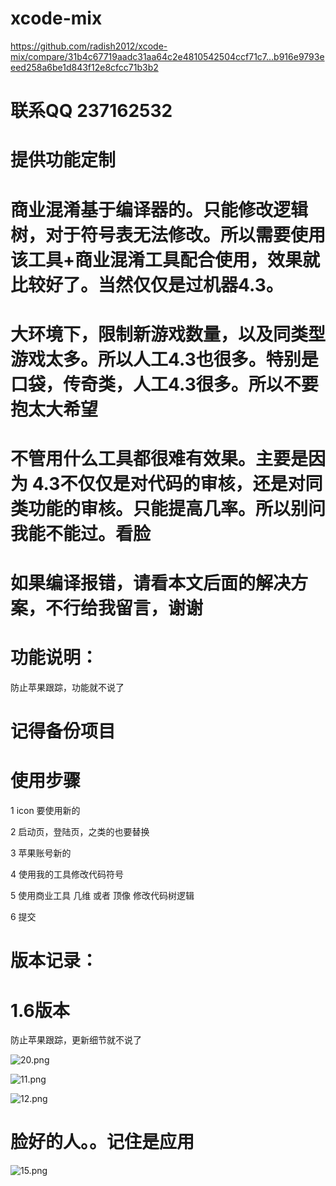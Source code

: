 # xcode-mix
https://github.com/radish2012/xcode-mix/compare/31b4c67719aadc31aa64c2e4810542504ccf71c7...b916e9793eeed258a6be1d843f12e8cfcc71b3b2

# 联系QQ 237162532
# 提供功能定制

# 商业混淆基于编译器的。只能修改逻辑树，对于符号表无法修改。所以需要使用该工具+商业混淆工具配合使用，效果就比较好了。当然仅仅是过机器4.3。

# 大环境下，限制新游戏数量，以及同类型游戏太多。所以人工4.3也很多。特别是口袋，传奇类，人工4.3很多。所以不要抱太大希望

# 不管用什么工具都很难有效果。主要是因为 4.3不仅仅是对代码的审核，还是对同类功能的审核。只能提高几率。所以别问我能不能过。看脸

# 如果编译报错，请看本文后面的解决方案，不行给我留言，谢谢

# 功能说明：


防止苹果跟踪，功能就不说了



# 记得备份项目


# 使用步骤

1 icon 要使用新的

2 启动页，登陆页，之类的也要替换

3 苹果账号新的

4 使用我的工具修改代码符号

5 使用商业工具 几维 或者 顶像 修改代码树逻辑

6 提交





# 版本记录：

# 1.6版本

防止苹果跟踪，更新细节就不说了

![20.png](https://raw.githubusercontent.com/radish2012/xcode-mix/master/21.png)

	
![11.png](https://raw.githubusercontent.com/radish2012/xcode-mix/master/11.png)
	
	
![12.png](https://raw.githubusercontent.com/radish2012/xcode-mix/master/12.png)


# 脸好的人。。记住是应用

![15.png](https://raw.githubusercontent.com/radish2012/xcode-mix/master/15.png)

